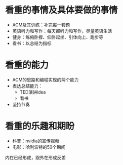 # 看重的事情及具体要做的事情
- ACM及其训练：补完每一套题
- 英语听力和写作：每天都听力和写作，尽量英语生活
- 健身：练俯卧撑、仰卧起坐、引体向上、跑步等
- 看书：以总结为指标

# 看重的能力
- ACM的思路和编程实现的两个能力
- 表达总结能力：
    - TED演讲idea
    - 看书
- 坚持节奏

# 看重的乐趣和期盼
- 科普：nvidia的宣传视频
- 电影：哈利波特的50个瞬间

内在已经形成，跟外在形成反差   

